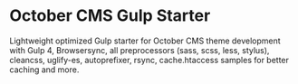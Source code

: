 <h1>October CMS Gulp Starter</h1>
<p>Lightweight optimized Gulp starter for October CMS theme development with Gulp 4, Browsersync, all preprocessors (sass, scss, less, stylus), cleancss, uglify-es, autoprefixer, rsync, cache.htaccess samples for better caching and more.</p>
